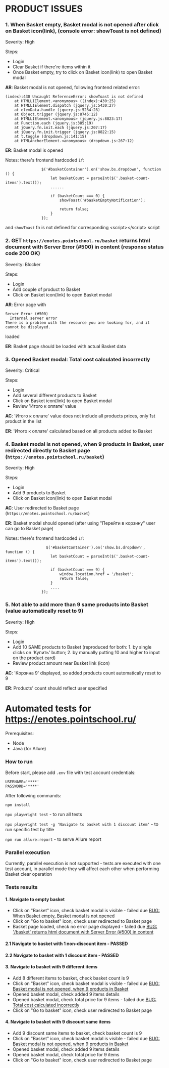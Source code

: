 # PRODUCT ISSUES

### 1. When Basket empty, Basket modal is not opened after click on Basket icon(link), (console error: showToast is not defined)

Severity: High

Steps:
- Login
- Clear Basket if there're items within it
- Once Basket empty, try to click on Basket icon(link) to open Basket modal

**AR**: Basket modal is not opened, following frontend related error:
```
(index):430 Uncaught ReferenceError: showToast is not defined
    at HTMLLIElement.<anonymous> ((index):430:25)
    at HTMLLIElement.dispatch (jquery.js:5430:27)
    at elemData.handle (jquery.js:5234:28)
    at Object.trigger (jquery.js:8745:12)
    at HTMLLIElement.<anonymous> (jquery.js:8823:17)
    at Function.each (jquery.js:385:19)
    at jQuery.fn.init.each (jquery.js:207:17)
    at jQuery.fn.init.trigger (jquery.js:8822:15)
    at t.toggle (dropdown.js:141:15)
    at HTMLAnchorElement.<anonymous> (dropdown.js:267:12)
```
**ER**: Basket modal is opened

Notes: there's frontend hardcoded `if`:
```
                $('#basketContainer').on('show.bs.dropdown', function () {
                    let basketCount = parseInt($('.basket-count-items').text());
                    ......

                    if (basketCount === 0) {
                        showToast('#basketEmptyNotification');

                        return false;
                    }
                });
```
and `showToast` fn is not defined for corresponding \<script>\</script> script


### 2. GET `https://enotes.pointschool.ru/basket` returns html document with Server Error (#500) in content (response status code 200 OK)

Severity: Blocker

 Steps:
- Login
- Add couple of product to Basket
- Click on Basket icon(link) to open Basket modal

**AR**: Error page with 
```
Server Error (#500)
  Internal server error
There is a problem with the resource you are looking for, and it cannot be displayed.
```
loaded

**ER**: Basket page should be loaded with actual Basket data


### 3. Opened Basket modal: Total cost calculated incorrectly

Severity: Critical

 Steps:
- Login
- Add several different products to Basket
- Click on Basket icon(link) to open Basket modal
- Review 'Итого к оплате' value

**AC**: 'Итого к оплате' value does not include all products prices, only 1st product in the list

**ER**: 'Итого к оплате' calculated based on all products added to Basket


### 4. Basket modal is not opened, when 9 products in Basket, user redirected directly to Basket page (`https://enotes.pointschool.ru/basket`)

Severity: High

 Steps:
- Login
- Add 9 products to Basket
- Click on Basket icon(link) to open Basket modal

**AC**: User redirected to Basket page (`https://enotes.pointschool.ru/basket`)

**ER**: Basket modal should opened (after using "Перейти в корзину" user can go to Basket page)

Notes: there's frontend hardcoded `if`:

```
                  $('#basketContainer').on('show.bs.dropdown', function () {
                    let basketCount = parseInt($('.basket-count-items').text());

                    if (basketCount === 9) {
                        window.location.href = '/basket';
                        return false;
                    }
                    ....
                });
```


### 5. Not able to add more than 9 same products into Basket (value automatically reset to 9)

Severity: High

 Steps:
- Login
- Add 10 SAME products to Basket (reproduced for both: 1. by single clicks on 'Купить' button; 2. by manually putting 10 and higher to input on the product card)
- Review product amount near Busket link (icon)

**AC**: 'Kорзинa 9' displayed, so added products count automatically reset to 9

**ER**: Products' count should reflect user specified



# Automated tests for https://enotes.pointschool.ru/

Prerequisites:

- Node
- Java (for Allure)

### How to run

Before start, please add `.env` file with test account credentials:
```
USERNAME='****'
PASSWORD='****'
```

After following commands:

`npm install`

`npx playwright test` - to run all tests

`npx playwright test -g 'Navigate to basket with 1 discount item'` - to run specific test by title

`npm run allure:report` - to serve Allure report


### Parallel execution

Currently, parallel execution is not supported - tests are executed with one test account, in parallel mode they will affect each other when performing Basket clear operation

### Tests results

#### 1. Navigate to empty basket
  - Click on "Basket" icon, check basket modal is visible  - failed due [BUG: When Basket empty, Basket modal is not opened](https://github.com/antiylia/enotes_pointschool_tests/tree/antiylia/enotes_pointschool_tests?tab=readme-ov-file#1-basket-modal-is-not-displayed-on-basket-iconlink-click-console-error-showtoast-is-not-defined)
  - Click on "Go to basket" icon, check user redirected to Basket page
  - Basket page loaded, check no error page displayed - failed due [BUG: '/basket' returns html document with Server Error (#500) in content](https://github.com/antiylia/enotes_pointschool_tests/tree/antiylia/enotes_pointschool_tests?tab=readme-ov-file#2-get-httpsenotespointschoolrubasket-returns-html-document-with-server-error-500-in-content-response-status-code-200-ok)

#### 2.1 Navigate to basket with 1 non-discount item - PASSED

#### 2.2 Navigate to basket with 1 discount item - PASSED

#### 3. Navigate to basket with 9 different items
  - Add 8 different items to basket, check basket count is 9
  - Click on "Basket" icon, check basket modal is visible - failed due [BUG: Basket modal is not opened, when 9 products in Basket](https://github.com/antiylia/enotes_pointschool_tests/tree/antiylia/enotes_pointschool_tests?tab=readme-ov-file#4-basket-modal-is-not-opened-when-9-products-in-basket-user-redirected-directly-to-basket-page-httpsenotespointschoolrubasket)
  - Opened basket modal, check added 9 items details
  - Opened basket modal, check total price for 9 items - failed due [BUG: Total cost calculated incorrectly](https://github.com/antiylia/enotes_pointschool_tests/tree/antiylia/enotes_pointschool_tests?tab=readme-ov-file#3-opened-basket-modal-total-cost-calculated-incorrectly)
  - Click on "Go to basket" icon, check user redirected to Basket page

#### 4. Navigate to basket with 9 discount same items
  - Add 9 discount same items to basket, check basket count is 9
  - Click on "Basket" icon, check basket modal is visible - failed due [BUG: Basket modal is not opened, when 9 products in Basket](https://github.com/antiylia/enotes_pointschool_tests/tree/antiylia/enotes_pointschool_tests?tab=readme-ov-file#4-basket-modal-is-not-opened-when-9-products-in-basket-user-redirected-directly-to-basket-page-httpsenotespointschoolrubasket)
  - Opened basket modal, check added 9 items details
  - Opened basket modal, check total price for 9 items
  - Click on "Go to basket" icon, check user redirected to Basket page

